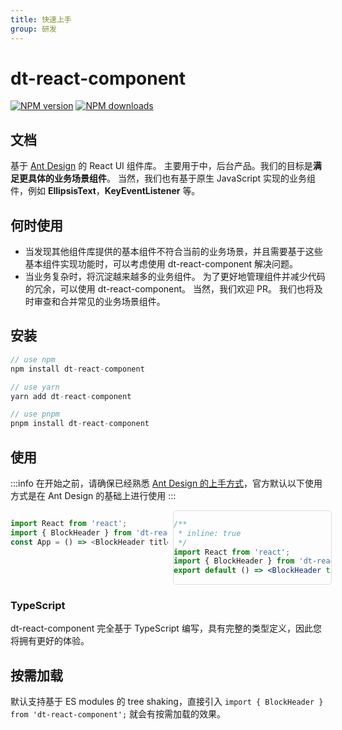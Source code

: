 ```yaml
---
title: 快速上手
group: 研发
---
```


# dt-react-component

[![NPM version][npm-image]][npm-url] [![NPM downloads][download-img]][download-url]

[npm-image]: https://img.shields.io/npm/v/dt-react-component.svg?style=flat-square
[npm-url]: https://www.npmjs.com/package/dt-react-component
[download-img]: https://img.shields.io/npm/dm/dt-react-component.svg?style=flat
[download-url]: https://www.npmjs.com/package/dt-react-component

## 文档

基于 [Ant Design](https://github.com/ant-design/ant-design) 的 React UI 组件库。 主要用于中，后台产品。我们的目标是**满足更具体的业务场景组件**。 当然，我们也有基于原生 JavaScript 实现的业务组件，例如 **EllipsisText**，**KeyEventListener** 等。

## 何时使用

-   当发现其他组件库提供的基本组件不符合当前的业务场景，并且需要基于这些基本组件实现功能时，可以考虑使用 dt-react-component 解决问题。
-   当业务复杂时，将沉淀越来越多的业务组件。 为了更好地管理组件并减少代码的冗余，可以使用 dt-react-component。 当然，我们欢迎 PR。 我们也将及时审查和合并常见的业务场景组件。

## 安装

```js
// use npm
npm install dt-react-component

// use yarn
yarn add dt-react-component

// use pnpm
pnpm install dt-react-component
```

## 使用

:::info
在开始之前，请确保已经熟悉 [Ant Design 的上手方式](https://4x.ant.design/docs/react/getting-started-cn/)，官方默认以下使用方式是在 Ant Design 的基础上进行使用
:::

<div style="display:flex;gap:8px;">
<div style="flex:1;width: 50%;">

```js
import React from 'react';
import { BlockHeader } from 'dt-react-component';
const App = () => <BlockHeader title="分类标题" showBackground />;
```

</div>
<div style="flex:1;width: 50%;border-radius: 5px;border: 1px solid #ddd;">

```jsx
/**
 * inline: true
 */
import React from 'react';
import { BlockHeader } from 'dt-react-component';
export default () => <BlockHeader title="分类标题" showBackground />;
```

</div>
</div>

### TypeScript

dt-react-component 完全基于 TypeScript 编写，具有完整的类型定义，因此您将拥有更好的体验。

## 按需加载

默认支持基于 ES modules 的 tree shaking，直接引入 `import { BlockHeader } from 'dt-react-component';` 就会有按需加载的效果。

